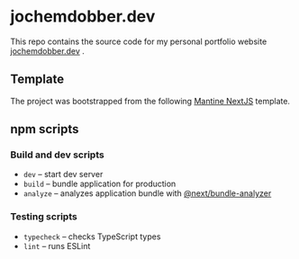 # jochemdobber.dev

This repo contains the source code for my personal portfolio website [jochemdobber.dev](https://jochemdobber.dev) .

## Template

The project was bootstrapped from the following [Mantine NextJS](https://github.com/mantinedev/next-app-template) template.

## npm scripts

### Build and dev scripts

- `dev` – start dev server
- `build` – bundle application for production
- `analyze` – analyzes application bundle with [@next/bundle-analyzer](https://www.npmjs.com/package/@next/bundle-analyzer)

### Testing scripts

- `typecheck` – checks TypeScript types
- `lint` – runs ESLint

